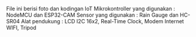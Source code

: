 File ini berisi foto dan kodingan IoT
Mikrokontroller yang digunakan : NodeMCU dan ESP32-CAM
Sensor yang digunakan : Rain Gauge dan HC-SR04
Alat pendukung : LCD I2C 16x2, Real-Time Clock, Modem Internet WIFI, Tripod
